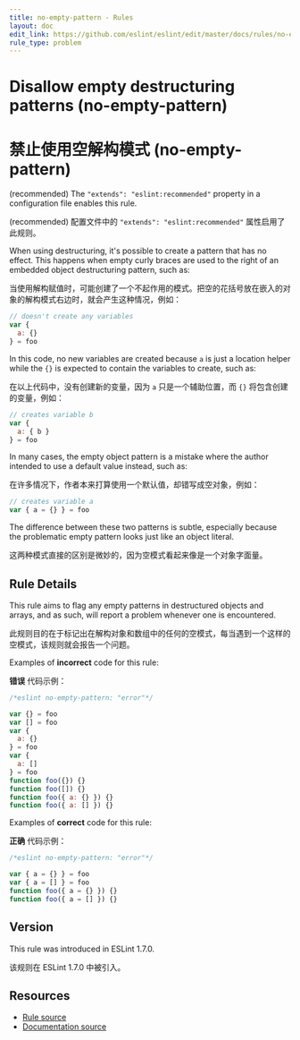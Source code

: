 ```yaml
---
title: no-empty-pattern - Rules
layout: doc
edit_link: https://github.com/eslint/eslint/edit/master/docs/rules/no-empty-pattern.md
rule_type: problem
---
```


<!-- Note: No pull requests accepted for this file. See README.md in the root directory for details. -->

# Disallow empty destructuring patterns (no-empty-pattern)

# 禁止使用空解构模式 (no-empty-pattern)

(recommended) The `"extends": "eslint:recommended"` property in a configuration file enables this rule.

(recommended) 配置文件中的 `"extends": "eslint:recommended"` 属性启用了此规则。

When using destructuring, it's possible to create a pattern that has no effect. This happens when empty curly braces are used to the right of an embedded object destructuring pattern, such as:

当使用解构赋值时，可能创建了一个不起作用的模式。把空的花括号放在嵌入的对象的解构模式右边时，就会产生这种情况，例如：

```js
// doesn't create any variables
var {
  a: {}
} = foo
```

In this code, no new variables are created because `a` is just a location helper while the `{}` is expected to contain the variables to create, such as:

在以上代码中，没有创建新的变量，因为 `a` 只是一个辅助位置，而 `{}` 将包含创建的变量，例如：

```js
// creates variable b
var {
  a: { b }
} = foo
```

In many cases, the empty object pattern is a mistake where the author intended to use a default value instead, such as:

在许多情况下，作者本来打算使用一个默认值，却错写成空对象，例如：

```js
// creates variable a
var { a = {} } = foo
```

The difference between these two patterns is subtle, especially because the problematic empty pattern looks just like an object literal.

这两种模式直接的区别是微妙的，因为空模式看起来像是一个对象字面量。

## Rule Details

This rule aims to flag any empty patterns in destructured objects and arrays, and as such, will report a problem whenever one is encountered.

此规则目的在于标记出在解构对象和数组中的任何的空模式，每当遇到一个这样的空模式，该规则就会报告一个问题。

Examples of **incorrect** code for this rule:

**错误** 代码示例：

```js
/*eslint no-empty-pattern: "error"*/

var {} = foo
var [] = foo
var {
  a: {}
} = foo
var {
  a: []
} = foo
function foo({}) {}
function foo([]) {}
function foo({ a: {} }) {}
function foo({ a: [] }) {}
```

Examples of **correct** code for this rule:

**正确** 代码示例：

```js
/*eslint no-empty-pattern: "error"*/

var { a = {} } = foo
var { a = [] } = foo
function foo({ a = {} }) {}
function foo({ a = [] }) {}
```

## Version

This rule was introduced in ESLint 1.7.0.

该规则在 ESLint 1.7.0 中被引入。

## Resources

- [Rule source](https://github.com/eslint/eslint/tree/master/lib/rules/no-empty-pattern.js)
- [Documentation source](https://github.com/eslint/eslint/tree/master/docs/rules/no-empty-pattern.md)
